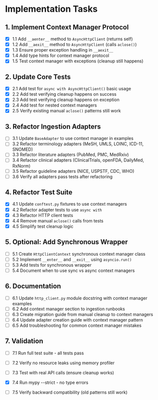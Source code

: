 # Implementation Tasks

## 1. Implement Context Manager Protocol

- [x] 1.1 Add `__aenter__` method to `AsyncHttpClient` (returns self)
- [x] 1.2 Add `__aexit__` method to `AsyncHttpClient` (calls `aclose()`)
- [x] 1.3 Ensure proper exception handling in `__aexit__`
- [x] 1.4 Add type hints for context manager protocol
- [x] 1.5 Test context manager with exceptions (cleanup still happens)

## 2. Update Core Tests

- [x] 2.1 Add test for `async with AsyncHttpClient()` basic usage
- [x] 2.2 Add test verifying cleanup happens on success
- [x] 2.3 Add test verifying cleanup happens on exception
- [x] 2.4 Add test for nested context managers
- [x] 2.5 Verify existing manual `aclose()` patterns still work

## 3. Refactor Ingestion Adapters

- [ ] 3.1 Update `BaseAdapter` to use context manager in examples
- [ ] 3.2 Refactor terminology adapters (MeSH, UMLS, LOINC, ICD-11, SNOMED)
- [ ] 3.3 Refactor literature adapters (PubMed, PMC, MedRxiv)
- [ ] 3.4 Refactor clinical adapters (ClinicalTrials, openFDA, DailyMed, RxNorm)
- [ ] 3.5 Refactor guideline adapters (NICE, USPSTF, CDC, WHO)
- [ ] 3.6 Verify all adapters pass tests after refactoring

## 4. Refactor Test Suite

- [x] 4.1 Update `conftest.py` fixtures to use context managers
- [x] 4.2 Refactor adapter tests to use `async with`
- [x] 4.3 Refactor HTTP client tests
- [x] 4.4 Remove manual `aclose()` calls from tests
- [x] 4.5 Simplify test cleanup logic

## 5. Optional: Add Synchronous Wrapper

- [ ] 5.1 Create `HttpClientContext` synchronous context manager class
- [ ] 5.2 Implement `__enter__` and `__exit__` using `asyncio.run()`
- [ ] 5.3 Add tests for synchronous wrapper
- [ ] 5.4 Document when to use sync vs async context managers

## 6. Documentation

- [ ] 6.1 Update `http_client.py` module docstring with context manager examples
- [ ] 6.2 Add context manager section to ingestion runbooks
- [ ] 6.3 Create migration guide from manual cleanup to context managers
- [ ] 6.4 Update adapter creation guide with context manager pattern
- [ ] 6.5 Add troubleshooting for common context manager mistakes

## 7. Validation

- [ ] 7.1 Run full test suite - all tests pass
- [ ] 7.2 Verify no resource leaks using memory profiler
- [ ] 7.3 Test with real API calls (ensure cleanup works)
- [x] 7.4 Run mypy --strict - no type errors
- [ ] 7.5 Verify backward compatibility (old patterns still work)

